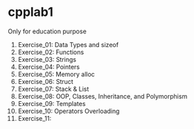 # cpplab1
Only for education purpose

01. Exercise_01: Data Types and sizeof
02. Exercise_02: Functions 
03. Exercise_03: Strings
04. Exercise_04: Pointers
05. Exercise_05: Memory alloc
06. Exercise_06: Struct
07. Exercise_07: Stack & List
08. Exercise_08: OOP,  Classes, Inheritance, and Polymorphism
09. Exercise_09: Templates
10. Exercise_10: Operators Overloading
11. Exercise_11: 